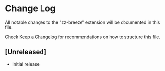 # Change Log

All notable changes to the "zz-breeze" extension will be documented in this file.

Check [Keep a Changelog](http://keepachangelog.com/) for recommendations on how to structure this file.

## [Unreleased]

- Initial release